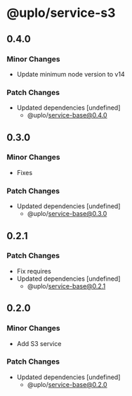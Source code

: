 # @uplo/service-s3

## 0.4.0

### Minor Changes

- Update minimum node version to v14

### Patch Changes

- Updated dependencies [undefined]
  - @uplo/service-base@0.4.0

## 0.3.0

### Minor Changes

- Fixes

### Patch Changes

- Updated dependencies [undefined]
  - @uplo/service-base@0.3.0

## 0.2.1

### Patch Changes

- Fix requires
- Updated dependencies [undefined]
  - @uplo/service-base@0.2.1

## 0.2.0

### Minor Changes

- Add S3 service

### Patch Changes

- Updated dependencies [undefined]
  - @uplo/service-base@0.2.0
